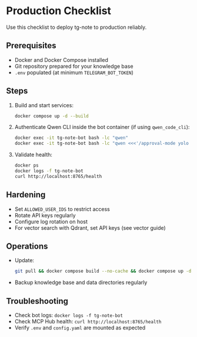 # Production Checklist

Use this checklist to deploy tg-note to production reliably.

## Prerequisites

- Docker and Docker Compose installed
- Git repository prepared for your knowledge base
- `.env` populated (at minimum `TELEGRAM_BOT_TOKEN`)

## Steps

1. Build and start services:
   ```bash
   docker compose up -d --build
   ```
2. Authenticate Qwen CLI inside the bot container (if using `qwen_code_cli`):
   ```bash
   docker exec -it tg-note-bot bash -lc "qwen"
   docker exec -it tg-note-bot bash -lc "qwen <<<'/approval-mode yolo --project'"
   ```
3. Validate health:
   ```bash
   docker ps
   docker logs -f tg-note-bot
   curl http://localhost:8765/health
   ```

## Hardening

- Set `ALLOWED_USER_IDS` to restrict access
- Rotate API keys regularly
- Configure log rotation on host
- For vector search with Qdrant, set API keys (see vector guide)

## Operations

- Update:
  ```bash
  git pull && docker compose build --no-cache && docker compose up -d
  ```
- Backup knowledge base and data directories regularly

## Troubleshooting

- Check bot logs: `docker logs -f tg-note-bot`
- Check MCP Hub health: `curl http://localhost:8765/health`
- Verify `.env` and `config.yaml` are mounted as expected
